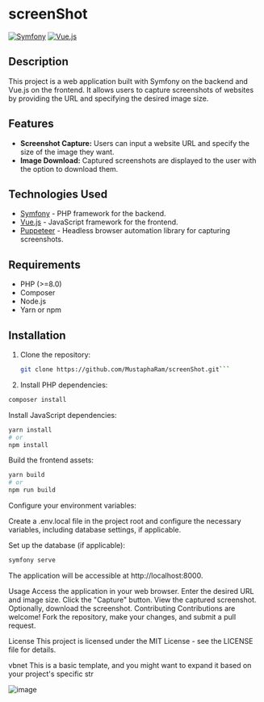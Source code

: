 # screenShot

[![Symfony](https://img.shields.io/badge/Symfony-%5E6.0-blueviolet)](https://symfony.com/)
[![Vue.js](https://img.shields.io/badge/Vue.js-%5E3.0-brightgreen)](https://vuejs.org/)

## Description

This project is a web application built with Symfony on the backend and Vue.js on the frontend. 
It allows users to capture screenshots of websites by providing the URL and specifying the desired image size.

## Features

- **Screenshot Capture:** Users can input a website URL and specify the size of the image they want.
- **Image Download:** Captured screenshots are displayed to the user with the option to download them.

## Technologies Used

- [Symfony](https://symfony.com/) - PHP framework for the backend.
- [Vue.js](https://vuejs.org/) - JavaScript framework for the frontend.
- [Puppeteer](https://github.com/puppeteer/puppeteer) - Headless browser automation library for capturing screenshots.

## Requirements

- PHP (>=8.0)
- Composer
- Node.js
- Yarn or npm

## Installation

1. Clone the repository:

   ```bash
   git clone https://github.com/MustaphaRam/screenShot.git```

  2. Install PHP dependencies:

  ```bash
  composer install
```

  Install JavaScript dependencies:

  ```bash
  yarn install
  # or 
  npm install
```
Build the frontend assets:

```bash
yarn build
# or 
npm run build
```
Configure your environment variables:

Create a .env.local file in the project root and configure the necessary variables, including database settings, if applicable.

Set up the database (if applicable):

```bash
symfony serve
```
The application will be accessible at http://localhost:8000.

Usage
Access the application in your web browser.
Enter the desired URL and image size.
Click the "Capture" button.
View the captured screenshot.
Optionally, download the screenshot.
Contributing
Contributions are welcome! Fork the repository, make your changes, and submit a pull request.

License
This project is licensed under the MIT License - see the LICENSE file for details.

vbnet
This is a basic template, and you might want to expand it based on your project's specific str

![image](https://github.com/MustaphaRam/screenShot/assets/125461674/b14cb4cc-10f2-4c40-b0e8-1134a94163a1)
